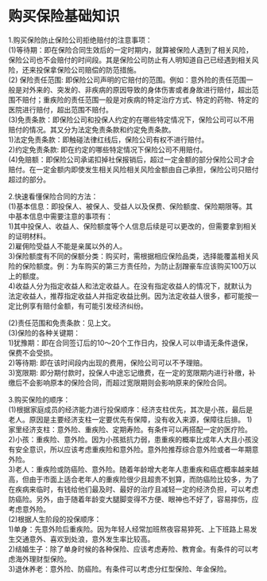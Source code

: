 # 购买保险基础知识    
1.购买保险防止保险公司拒绝赔付的注意事项：            
  (1)等待期：即在保险合同生效后的一定时期内，就算被保险人遇到了相关风险，保险公司也不会赔付的时间段。其是保险公司防止有人明知道自己已经遇到相关风险，还来投保拿保险公司赔偿的防范措施。              
  (2) 保险责任范围: 即保险公司声明的它赔付的范围。例如：意外险的责任范围一般是对外来的、突发的、非疾病的原因导致的身体伤害或者身故进行赔付，超出范围不赔付；重疾险的责任范围一般是对疾病的特定治疗方式、特定的药物、特定的医院进行赔付，超出范围不赔付。             
  (3)免责条款：即保险公司和投保人约定的在哪些特定情况下，保险公司可以不用赔付的情况。其又分为法定免责条款和约定免责条款。              
    1)法定免责条款：即触碰法律红线后，保险公司有权不进行赔付。              
    2)约定免责条款:  即在约定的哪些特定情况下保险公司不用赔付。                 
  (4)免赔额：即保险公司承诺扣掉社保报销后，超过一定金额的部分保险公司才会赔付。在一定金额内即使发生相关风险相关风险金额由自己承担，保险公司只赔付超过的部分。              

2.快速看懂保险合同的方法：          
  (1)基本信息：即投保人、被保人、受益人以及保费、保险额度、保险期限等。其中基本信息中需要注意的事项有：  
    1)其中投保人、收益人、保险额度等个人信息后续是可以更改的，但需要拿到相关的证明材料。            
    2)雇佣险受益人不能是亲属以外的人。      
    3)保险额度有不同的保额分类：购买时，需根据相应保险品类，选择能覆盖相关风险的保险额度。例：为车购买的第三方责任险，为防止刮蹭豪车应该购买100万以上的额度。            
    4)收益人分为指定收益人和法定收益人。在没有指定收益人的情况下，就默认为法定收益人，推荐指定收益人并指定收益比例。因为法定收益人很多，都可能按一定比例享有赔付金额，有可能引发经济纠纷。          

  (2)责任范围和免责条款：见上文。     
  (3)保险的各种关键期：   
    1)犹豫期：即在合同签订后的10～20个工作日内，投保人可以申请无条件退保，保费不会受损。        
    2)等待期: 即在该时间段内出现的费用，保险公司可以不予理赔。     
    3)宽限期: 即分期付款时，投保人中途忘记缴费，在一定的宽限期内进行补缴，补缴后不会影响原本的保险合同，而超过宽限期则会影响原来的保险合同。    

3.购买保险的顺序：    
  (1)根据家庭成员的经济能力进行投保顺序：经济支柱优先，其次是小孩，最后是老人。原因是主要经济支柱一定要优先有保障，没有收入来源，保障往后排。
    1)家里经济支柱：意外险、重疾险、定期寿险。有条件可以再搭配一定的医疗险。             
    2)小孩：重疾险、意外险。因为小孩抵抗力弱，患重疾的概率比成年人大且小孩没有安全意识，所以应该考虑重疾险和意外险。意外险推荐综合意外险或者一年期意外险。   
    3)老人：重疾险或防癌险、意外险。随着年龄增大老年人患重疾和癌症概率越来越高，但由于市面上适合老年人的重疾险很少且超贵不划算，而防癌险比较多，为了在疾病来临时，有钱给他们最及时、最好的治疗且减轻一定的经济负担，可以考虑防癌险。另外，由于随着年龄变大腿脚变得不方便、眼神也不好了，容易摔伤，应考虑意外险。    
  (2)根据人生阶段的投保顺序：              
    1)单身：先意外险后重疾险。因为年轻人经常加班熬夜容易猝死、上下班路上易发生交通意外、喜欢到处浪，意外发生率比较高。   
    2)结婚生子：除了单身时候的各种保险、应该考虑寿险、教育金。有条件的可以考虑海外理财型保险。    
    3)退休养老：意外险、防癌险。有条件可以考虑分红型保险、年金保险。   

